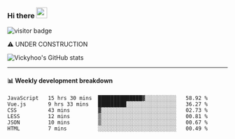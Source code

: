 ### Hi there <a href="https://www.gautamkrishnar.com/"><img src="https://media.giphy.com/media/hvRJCLFzcasrR4ia7z/giphy.gif" width="25px"></a>

![visitor badge](https://visitor-badge.glitch.me/badge?page_id=vickyhoo.vickyhoo&left_color=black&right_color=cornflowerblue)

⚠️ UNDER CONSTRUCTION

![Vickyhoo's GitHub stats](https://github-readme-stats.vercel.app/api?username=vickyhoo&theme=react&show_icons=true&count_private=true)

---

#### :bar_chart: Weekly development breakdown

<!--START_SECTION:waka-->

```text
JavaScript   15 hrs 30 mins  ██████████████▓░░░░░░░░░░   58.92 %
Vue.js       9 hrs 33 mins   █████████░░░░░░░░░░░░░░░░   36.27 %
CSS          43 mins         ▓░░░░░░░░░░░░░░░░░░░░░░░░   02.73 %
LESS         12 mins         ▒░░░░░░░░░░░░░░░░░░░░░░░░   00.81 %
JSON         10 mins         ▒░░░░░░░░░░░░░░░░░░░░░░░░   00.67 %
HTML         7 mins          ░░░░░░░░░░░░░░░░░░░░░░░░░   00.49 %
```

<!--END_SECTION:waka-->


<!--
**vickyhoo/vickyhoo** is a ✨ _special_ ✨ repository because its `README.md` (this file) appears on your GitHub profile.

Here are some ideas to get you started:

- 🔭 I’m currently working on ...
- 🌱 I’m currently learning ...
- 👯 I’m looking to collaborate on ...
- 🤔 I’m looking for help with ...
- 💬 Ask me about ...
- 📫 How to reach me: ...
- 😄 Pronouns: ...
- ⚡ Fun fact: ...
-->
